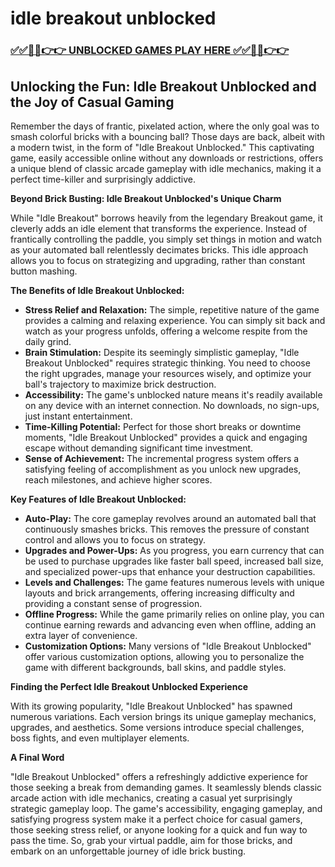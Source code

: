 # idle breakout unblocked

### [✅✅🔴🔴👉👉 UNBLOCKED GAMES PLAY HERE ✅✅🔴🔴👉👉](https://topstoryindia.com)

## Unlocking the Fun: Idle Breakout Unblocked and the Joy of Casual Gaming

Remember the days of frantic, pixelated action, where the only goal was to smash colorful bricks with a bouncing ball? Those days are back, albeit with a modern twist, in the form of "Idle Breakout Unblocked." This captivating game, easily accessible online without any downloads or restrictions, offers a unique blend of classic arcade gameplay with idle mechanics, making it a perfect time-killer and surprisingly addictive.

**Beyond Brick Busting: Idle Breakout Unblocked's Unique Charm**

While "Idle Breakout" borrows heavily from the legendary Breakout game, it cleverly adds an idle element that transforms the experience. Instead of frantically controlling the paddle, you simply set things in motion and watch as your automated ball relentlessly decimates bricks. This idle approach allows you to focus on strategizing and upgrading, rather than constant button mashing.

**The Benefits of Idle Breakout Unblocked:**

* **Stress Relief and Relaxation:** The simple, repetitive nature of the game provides a calming and relaxing experience. You can simply sit back and watch as your progress unfolds, offering a welcome respite from the daily grind.
* **Brain Stimulation:** Despite its seemingly simplistic gameplay, "Idle Breakout Unblocked" requires strategic thinking. You need to choose the right upgrades, manage your resources wisely, and optimize your ball's trajectory to maximize brick destruction.
* **Accessibility:** The game's unblocked nature means it's readily available on any device with an internet connection. No downloads, no sign-ups, just instant entertainment.
* **Time-Killing Potential:**  Perfect for those short breaks or downtime moments, "Idle Breakout Unblocked" provides a quick and engaging escape without demanding significant time investment.
* **Sense of Achievement:** The incremental progress system offers a satisfying feeling of accomplishment as you unlock new upgrades, reach milestones, and achieve higher scores.

**Key Features of Idle Breakout Unblocked:**

* **Auto-Play:**  The core gameplay revolves around an automated ball that continuously smashes bricks. This removes the pressure of constant control and allows you to focus on strategy.
* **Upgrades and Power-Ups:**  As you progress, you earn currency that can be used to purchase upgrades like faster ball speed, increased ball size, and specialized power-ups that enhance your destruction capabilities.
* **Levels and Challenges:** The game features numerous levels with unique layouts and brick arrangements, offering increasing difficulty and providing a constant sense of progression.
* **Offline Progress:**  While the game primarily relies on online play, you can continue earning rewards and advancing even when offline, adding an extra layer of convenience.
* **Customization Options:**  Many versions of "Idle Breakout Unblocked" offer various customization options, allowing you to personalize the game with different backgrounds, ball skins, and paddle styles.

**Finding the Perfect Idle Breakout Unblocked Experience**

With its growing popularity, "Idle Breakout Unblocked" has spawned numerous variations. Each version brings its unique gameplay mechanics, upgrades, and aesthetics. Some versions introduce special challenges, boss fights, and even multiplayer elements. 

**A Final Word**

"Idle Breakout Unblocked" offers a refreshingly addictive experience for those seeking a break from demanding games. It seamlessly blends classic arcade action with idle mechanics, creating a casual yet surprisingly strategic gameplay loop. The game's accessibility, engaging gameplay, and satisfying progress system make it a perfect choice for casual gamers, those seeking stress relief, or anyone looking for a quick and fun way to pass the time. So, grab your virtual paddle, aim for those bricks, and embark on an unforgettable journey of idle brick busting. 
